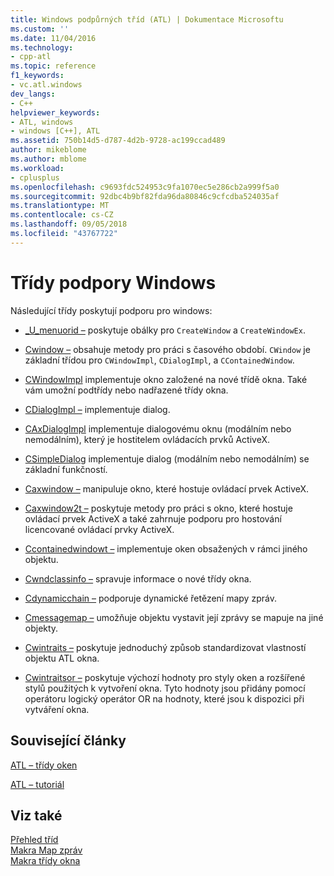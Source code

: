 ```yaml
---
title: Windows podpůrných tříd (ATL) | Dokumentace Microsoftu
ms.custom: ''
ms.date: 11/04/2016
ms.technology:
- cpp-atl
ms.topic: reference
f1_keywords:
- vc.atl.windows
dev_langs:
- C++
helpviewer_keywords:
- ATL, windows
- windows [C++], ATL
ms.assetid: 750b14d5-d787-4d2b-9728-ac199ccad489
author: mikeblome
ms.author: mblome
ms.workload:
- cplusplus
ms.openlocfilehash: c9693fdc524953c9fa1070ec5e286cb2a999f5a0
ms.sourcegitcommit: 92dbc4b9bf82fda96da80846c9cfcdba524035af
ms.translationtype: MT
ms.contentlocale: cs-CZ
ms.lasthandoff: 09/05/2018
ms.locfileid: "43767722"
---
```

# <a name="windows-support-classes"></a>Třídy podpory Windows

Následující třídy poskytují podporu pro windows:

- [_U_menuorid –](../atl/reference/u-menuorid-class.md) poskytuje obálky pro `CreateWindow` a `CreateWindowEx`.

- [Cwindow –](../atl/reference/cwindow-class.md) obsahuje metody pro práci s časového období. `CWindow` je základní třídou pro `CWindowImpl`, `CDialogImpl`, a `CContainedWindow`.

- [CWindowImpl](../atl/reference/cwindowimpl-class.md) implementuje okno založené na nové třídě okna. Také vám umožní podtřídy nebo nadřazené třídy okna.

- [CDialogImpl –](../atl/reference/cdialogimpl-class.md) implementuje dialog.

- [CAxDialogImpl](../atl/reference/caxdialogimpl-class.md) implementuje dialogovému oknu (modálním nebo nemodálním), který je hostitelem ovládacích prvků ActiveX.

- [CSimpleDialog](../atl/reference/csimpledialog-class.md) implementuje dialog (modálním nebo nemodálním) se základní funkčností.

- [Caxwindow –](../atl/reference/caxwindow-class.md) manipuluje okno, které hostuje ovládací prvek ActiveX.

- [Caxwindow2t –](../atl/reference/caxwindow2t-class.md) poskytuje metody pro práci s okno, které hostuje ovládací prvek ActiveX a také zahrnuje podporu pro hostování licencované ovládací prvky ActiveX.

- [Ccontainedwindowt –](../atl/reference/ccontainedwindowt-class.md) implementuje oken obsažených v rámci jiného objektu.

- [Cwndclassinfo –](../atl/reference/cwndclassinfo-class.md) spravuje informace o nové třídy okna.

- [Cdynamicchain –](../atl/reference/cdynamicchain-class.md) podporuje dynamické řetězení mapy zpráv.

- [Cmessagemap –](../atl/reference/cmessagemap-class.md) umožňuje objektu vystavit její zprávy se mapuje na jiné objekty.

- [Cwintraits –](../atl/reference/cwintraits-class.md) poskytuje jednoduchý způsob standardizovat vlastností objektu ATL okna.

- [Cwintraitsor –](../atl/reference/cwintraitsor-class.md) poskytuje výchozí hodnoty pro styly oken a rozšířené stylů použitých k vytvoření okna. Tyto hodnoty jsou přidány pomocí operátoru logický operátor OR na hodnoty, které jsou k dispozici při vytváření okna.

## <a name="related-articles"></a>Související články

[ATL – třídy oken](../atl/atl-window-classes.md)

[ATL – tutoriál](../atl/active-template-library-atl-tutorial.md)

## <a name="see-also"></a>Viz také

[Přehled tříd](../atl/atl-class-overview.md)   
[Makra Map zpráv](../atl/reference/message-map-macros-atl.md)   
[Makra třídy okna](../atl/reference/window-class-macros.md)

